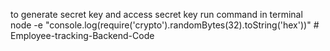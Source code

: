 to generate secret key and access secret key run command in terminal 
node -e "console.log(require('crypto').randomBytes(32).toString('hex'))"
#   E m p l o y e e - t r a c k i n g - B a c k e n d - C o d e  
 
